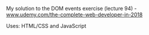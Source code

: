 My solution to the DOM events exercise (lecture 94) - www.udemy.com/the-complete-web-developer-in-2018

Uses: HTML/CSS and JavaScript